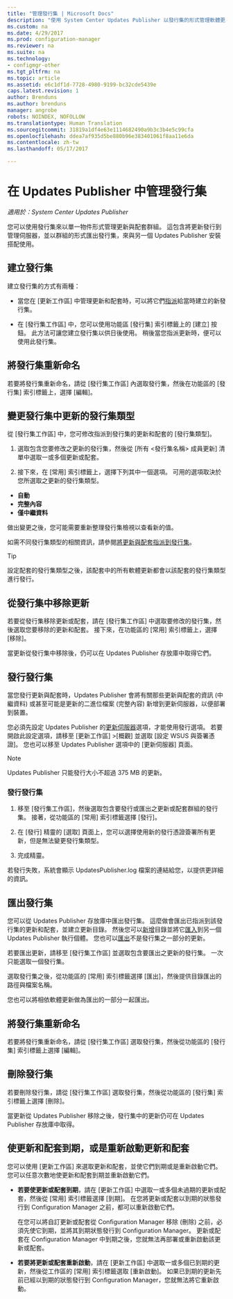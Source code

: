 ```yaml
---
title: "管理發行集 | Microsoft Docs"
description: "使用 System Center Updates Publisher 以發行集的形式管理軟體更新群組。"
ms.custom: na
ms.date: 4/29/2017
ms.prod: configuration-manager
ms.reviewer: na
ms.suite: na
ms.technology:
- configmgr-other
ms.tgt_pltfrm: na
ms.topic: article
ms.assetid: e6c1df1d-7728-4980-9199-bc32cde5439e
caps.latest.revision: 1
author: Brenduns
ms.author: brenduns
manager: angrobe
robots: NOINDEX, NOFOLLOW
ms.translationtype: Human Translation
ms.sourcegitcommit: 31819a1df4e63e1114682490a9b3c3b4e5c99cfa
ms.openlocfilehash: ddea7af935d5be880b96e383401061f8aa11e6da
ms.contentlocale: zh-tw
ms.lasthandoff: 05/17/2017

---
```

# <a name="manage-publications-in-updates-publisher"></a>在 Updates Publisher 中管理發行集

*適用於：System Center Updates Publisher*

您可以使用發行集來以單一物件形式管理更新與配套群組。 這包含將更新發行到管理伺服器，並以群組的形式匯出發行集，來與另一個 Updates Publisher 安裝搭配使用。

## <a name="create-publications"></a>建立發行集
建立發行集的方式有兩種：

-   當您在 [更新工作區] 中管理更新和配套時，可以將它們[指派](/sccm/sum/tools/manage-updates-with-updates-publisher#assign-updates-and-bundles-to-a-publication)給當時建立的新發行集。

-   在 [發行集工作區] 中，您可以使用功能區 [發行集] 索引標籤上的 [建立] 按鈕。 此方法可讓您建立發行集以供日後使用。 稍後當您指派更新時，便可以使用此發行集。

## <a name="rename-a-publication"></a>將發行集重新命名
若要將發行集重新命名，請從 [發行集工作區] 內選取發行集，然後在功能區的 [發行集] 索引標籤上，選擇 [編輯]。

## <a name="change-the-publication-type-of-updates-in-a-publication"></a>變更發行集中更新的發行集類型
從 [發行集工作區] 中，您可修改指派到發行集的更新和配套的 [發行集類型]。

1. 選取包含您要修改之更新的發行集，然後從 [所有 &lt;發行集名稱> 成員更新] 清單中選取一或多個更新或配套。

2. 接下來，在 [常用] 索引標籤上，選擇下列其中一個選項。 可用的選項取決於您所選取之更新的發行集類型。

  -   **自動**
  -   **完整內容**
  -   **僅中繼資料**

做出變更之後，您可能需要重新整理發行集檢視以查看新的值。

如需不同發行集類型的相關資訊，請參閱[將更新與配套指派到發行集](/sccm/sum/tools/manage-updates-with-updates-publisher#assign-updates-and-bundles-to-a-publication)。

> [!TIP]    
> 設定配套的發行集類型之後，該配套中的所有軟體更新都會以該配套的發行集類型進行發行。

## <a name="remove-updates-from-a-publication"></a>從發行集中移除更新
若要從發行集移除更新或配套，請在 [發行集工作區] 中選取要修改的發行集，然後選取您要移除的更新和配套。 接下來，在功能區的 [常用] 索引標籤上，選擇 [移除]。

當更新從發行集中移除後，仍可以在 Updates Publisher 存放庫中取得它們。

## <a name="publish-publications"></a>發行發行集
當您發行更新與配套時，Updates Publisher 會將有關那些更新與配套的資訊 (中繼資料) 或甚至可能是更新的二進位檔案 (完整內容) 新增到更新伺服器，以便部署到裝置。

您必須先設定 Updates Publisher 的[更新伺服器](/sccm/sum/tools/updates-publisher-options#update-server)選項，才能使用發行選項。 若要開啟此設定選項，請移至 [更新工作區] &gt;[概觀] 並選取 [設定 WSUS 與簽署憑證]。 您也可以移至 Updates Publisher 選項中的 [更新伺服器] 頁面。

> [!NOTE]   
> Updates Publisher 只能發行大小不超過 375 MB 的更新。

### <a name="to-publish-a-publication"></a>發行發行集

1.  移至 [發行集工作區]，然後選取包含要發行或匯出之更新或配套群組的發行集。 接著，從功能區的 [常用] 索引標籤選擇 [發行]。

2.  在 [發行] 精靈的 [選取] 頁面上，您可以選擇使用新的發行憑證簽署所有更新，但是無法變更發行集類型。

3.  完成精靈。

  若發行失敗，系統會顯示 UpdatesPublisher.log 檔案的連結給您，以提供更詳細的資訊。

## <a name="export-a-publication"></a>匯出發行集
您可以從 Updates Publisher 存放庫中匯出發行集。 這麼做會匯出已指派到該發行集的更新和配套，並建立更新目錄。 然後您可以[新增](/sccm/sum/tools/updates-publisher-catalogs#add-software-update-catalogs)目錄並將它[匯入](/sccm/sum/tools/updates-publisher-catalogs#mport-updates)到另一個 Updates Publisher 執行個體。 您也可以[匯出](/sccm/sum/tools/manage-updates-with-updates-publisher#export-updates)不是發行集之一部分的更新。

若要匯出更新，請移至 [發行集工作區] 並選取包含要匯出之更新的發行集。 一次只能選取一個發行集。

選取發行集之後，從功能區的 [常用] 索引標籤選擇 [匯出]，然後提供目錄匯出的路徑與檔案名稱。

您也可以將相依軟體更新做為匯出的一部分一起匯出。

## <a name="rename-a-publication"></a>將發行集重新命名
若要將發行集重新命名，請從 [發行集工作區] 選取發行集，然後從功能區的 [發行集] 索引標籤上選擇 [編輯]。

## <a name="delete-a-publication"></a>刪除發行集
若要刪除發行集，請從 [發行集工作區] 選取發行集，然後從功能區的 [發行集] 索引標籤上選擇 [刪除]。

當更新從 Updates Publisher 移除之後，發行集中的更新仍可在 Updates Publisher 存放庫中取得。

## <a name="expire-or-reactivate-updates-and-bundles"></a>使更新和配套到期，或是重新啟動更新和配套
您可以使用 [更新工作區] 來選取更新和配套，並使它們到期或是重新啟動它們。 您可以任意次數地使更新和配套到期並重新啟動它們。

-   **若要使更新或配套到期**，請在 [更新工作區] 中選取一或多個未過期的更新或配套，然後從 [常用] 索引標籤選擇 [到期]。 在您將更新或配套以到期的狀態發行到 Configuration Manager 之前，都可以重新啟動它們。

    在您可以將自訂更新或配套從 Configuration Manager 移除 (刪除) 之前，必須先使它到期，並將其到期狀態發行到 Configuration Manager。 更新或配套在 Configuration Manager 中到期之後，您就無法再部署或重新啟動該更新或配套。

-   **若要將更新或配套重新啟動**，請在 [更新工作區] 中選取一或多個已到期的更新，然後從工作區的 [常用] 索引標籤選取 [重新啟動]。 如果已到期的更新先前已經以到期的狀態發行到 Configuration Manager，您就無法將它重新啟動。

